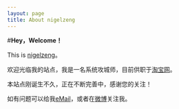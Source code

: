 ```yaml
---
layout: page
title: About nigelzeng 
---
```

#**Hey，Welcome！**

This is [nigelzeng][]。

欢迎光临我的站点，我是一名系统攻城师，目前供职于<a href="http://www.taobao.com" class="external" target="_blank">淘宝网</a>。

本站点刚诞生不久，正在不断完善中，感谢您的关注！

如有问题可以给我<a href="" title="邮箱" onclick="alert('nigelzeng 在 Gmail，你懂的！');return false;">eMail</a>，或者在<a href="http://weibo.com/nigelzeng" title="我的闲言碎语" target="_blank" class="external">微博</a>关注我。

[nigelzeng]: http://nigelzeng.com "nigelzeng"
